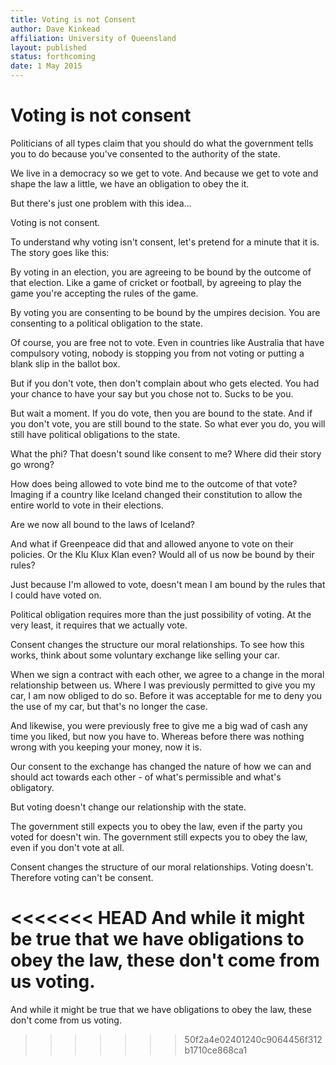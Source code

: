 ```yaml
---
title: Voting is not Consent
author: Dave Kinkead
affiliation: University of Queensland
layout: published
status: forthcoming
date: 1 May 2015
---
```


# Voting is not consent


Politicians of all types claim that you should do what the government tells you to do because you've consented to the authority of the state.

We live in a democracy so we get to vote.  And because we get to vote and shape the law a little, we have an obligation to obey the it.

But there's just one problem with this idea...

Voting is not consent.

To understand why voting isn't consent, let's pretend for a minute that it is.  The story goes like this:

By voting in an election, you are agreeing to be bound by the outcome of that election.  Like a game of cricket or football, by agreeing to play the game you're accepting the rules of the game.  

By voting you are consenting to be bound by the umpires decision.  You are consenting to a political obligation to the state.

Of course, you are free not to vote. Even in countries like Australia that have compulsory voting, nobody is stopping you from not voting or putting a blank slip in the ballot box.

But if you don't vote, then don't complain about who gets elected.  You had your chance to have your say but you chose not to. Sucks to be you.

But wait a moment. If you do vote, then you are bound to the state. And if you don't vote, you are still bound to the state.  So what ever you do, you will still have political obligations to the state. 

What the phi? That doesn't sound like consent to me?  Where did their story go wrong?

How does being allowed to vote bind me to the outcome of that vote? Imaging if a country like Iceland changed their constitution to allow the entire world to vote in their elections. 

Are we now all bound to the laws of Iceland?  

And what if Greenpeace did that and allowed anyone to vote on their policies. Or the Klu Klux Klan even?  Would all of us now be bound by their rules?

Just because I'm allowed to vote, doesn't mean I am bound by the rules that I could have voted on. 

Political obligation requires more than the just possibility of voting.  At the very least, it requires that we actually vote.

Consent changes the structure our moral relationships. To see how this works, think about some voluntary exchange like selling your car.

When we sign a contract with each other, we agree to a change in the moral relationship between us.  Where I was previously permitted to give you my car, I am now obliged to do so. Before it was acceptable for me to deny you the use of my car, but that's no longer the case.

And likewise, you were previously free to give me a big wad of cash any time you liked, but now you have to.  Whereas before there was nothing wrong with you keeping your money, now it is.  

Our consent to the exchange has changed the nature of how we can and should act towards each other - of what's permissible and what's obligatory.

But voting doesn't change our relationship with the state.

The government still expects you to obey the law, even if the party you voted for doesn't win.  The government still expects you to obey the law, even if you don't vote at all.

Consent changes the structure of our moral relationships. Voting doesn't. Therefore voting can't be consent.

<<<<<<< HEAD
And while it might be true that we have obligations to obey the law, these don't come from us voting.
=======
And while it might be true that we have obligations to obey the law, these don't come from us voting.
>>>>>>> 50f2a4e02401240c9064456f312b1710ce868ca1
